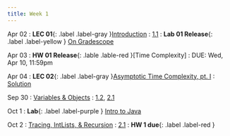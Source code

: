 ```yaml
---
title: Week 1
---
```


Apr 02
: **LEC 01**{: .label .label-gray }[Introduction](#)
  : [1.1](#)
: **Lab 01 Release**{: .label .label-yellow } [On Gradescope](#)

Apr 03
: **HW 01 Release**{: .lable .lable-red }[Time Complexity]
  : DUE: Wed, Apr 10, 11:59pm

Apr 04
: **LEC 02**{: .label .label-gray }[Asymptotic Time Complexity, pt. I](#)
  : [Solution](#)

Sep 30
: [Variables & Objects](#)
  : [1.2](#), [2.1](#)

Oct 1
: **Lab**{: .label .label-purple } [Intro to Java](#)

Oct 2
: [Tracing, IntLists, & Recursion](#)
  : [2.1](#)
: **HW 1 due**{: .label .label-red }
